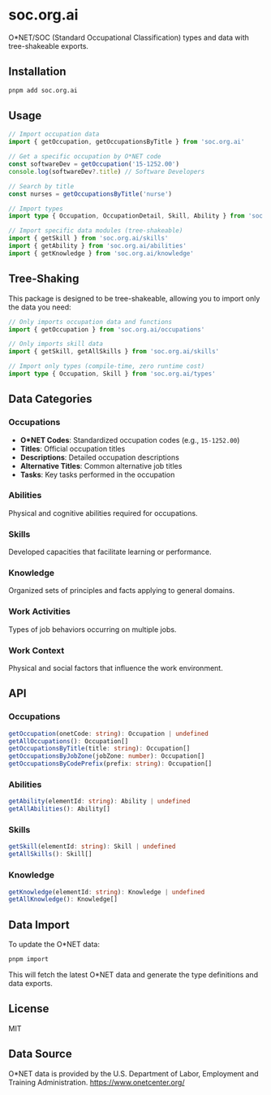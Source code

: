 # soc.org.ai

O\*NET/SOC (Standard Occupational Classification) types and data with tree-shakeable exports.

## Installation

```bash
pnpm add soc.org.ai
```

## Usage

```typescript
// Import occupation data
import { getOccupation, getOccupationsByTitle } from 'soc.org.ai'

// Get a specific occupation by O*NET code
const softwareDev = getOccupation('15-1252.00')
console.log(softwareDev?.title) // Software Developers

// Search by title
const nurses = getOccupationsByTitle('nurse')

// Import types
import type { Occupation, OccupationDetail, Skill, Ability } from 'soc.org.ai'

// Import specific data modules (tree-shakeable)
import { getSkill } from 'soc.org.ai/skills'
import { getAbility } from 'soc.org.ai/abilities'
import { getKnowledge } from 'soc.org.ai/knowledge'
```

## Tree-Shaking

This package is designed to be tree-shakeable, allowing you to import only the data you need:

```typescript
// Only imports occupation data and functions
import { getOccupation } from 'soc.org.ai/occupations'

// Only imports skill data
import { getSkill, getAllSkills } from 'soc.org.ai/skills'

// Import only types (compile-time, zero runtime cost)
import type { Occupation, Skill } from 'soc.org.ai/types'
```

## Data Categories

### Occupations

- **O\*NET Codes**: Standardized occupation codes (e.g., `15-1252.00`)
- **Titles**: Official occupation titles
- **Descriptions**: Detailed occupation descriptions
- **Alternative Titles**: Common alternative job titles
- **Tasks**: Key tasks performed in the occupation

### Abilities

Physical and cognitive abilities required for occupations.

### Skills

Developed capacities that facilitate learning or performance.

### Knowledge

Organized sets of principles and facts applying to general domains.

### Work Activities

Types of job behaviors occurring on multiple jobs.

### Work Context

Physical and social factors that influence the work environment.

## API

### Occupations

```typescript
getOccupation(onetCode: string): Occupation | undefined
getAllOccupations(): Occupation[]
getOccupationsByTitle(title: string): Occupation[]
getOccupationsByJobZone(jobZone: number): Occupation[]
getOccupationsByCodePrefix(prefix: string): Occupation[]
```

### Abilities

```typescript
getAbility(elementId: string): Ability | undefined
getAllAbilities(): Ability[]
```

### Skills

```typescript
getSkill(elementId: string): Skill | undefined
getAllSkills(): Skill[]
```

### Knowledge

```typescript
getKnowledge(elementId: string): Knowledge | undefined
getAllKnowledge(): Knowledge[]
```

## Data Import

To update the O\*NET data:

```bash
pnpm import
```

This will fetch the latest O\*NET data and generate the type definitions and data exports.

## License

MIT

## Data Source

O\*NET data is provided by the U.S. Department of Labor, Employment and Training Administration.
https://www.onetcenter.org/
